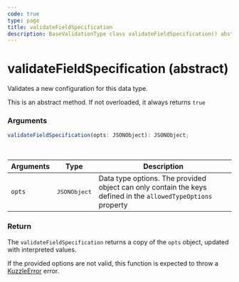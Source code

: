 ```yaml
---
code: true
type: page
title: validateFieldSpecification
description: BaseValidationType class validateFieldSpecification() abstract method
---
```


# validateFieldSpecification (abstract)

Validates a new configuration for this data type.

This is an abstract method. If not overloaded, it always returns `true`

### Arguments

```js
validateFieldSpecification(opts: JSONObject): JSONObject;
```

<br/>

| Arguments | Type              | Description                                                                                                   |
| --------- | ----------------- | ------------------------------------------------------------------------------------------------------------- |
| `opts`    | <pre>JSONObject</pre> | Data type options. The provided object can only contain the keys defined in the `allowedTypeOptions` property |

### Return

The `validateFieldSpecification` returns a copy of the `opts` object, updated with interpreted values.

If the provided options are not valid, this function is expected to throw a [KuzzleError](/core/2/api/errors/types) error.
